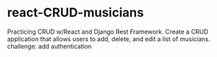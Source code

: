 # react-CRUD-musicians
Practicing CRUD w/React and Django Rest Framework. 
Create a CRUD application that allows users to add, delete, and edit a list of musicians. 
challenge: add authentication
